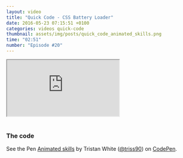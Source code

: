```yaml
---
layout: video
title: "Quick Code - CSS Battery Loader"
date: 2016-05-23 07:15:51 +0100
categories: videos quick-code
thumbnail: assets/img/posts/quick_code_animated_skills.png
time: "02:51"
number: "Episode #20"
---
```


<div class="responsive-video">
   <iframe src="https://www.youtube.com/embed/SywElFuD-U8 "></iframe>
</div>

<br>

### The code

<p data-height="900" data-theme-id="16012" data-slug-hash="pjPRyW" data-default-tab="result" data-user="triss90" data-embed-version="2" class="codepen">See the Pen <a href="https://codepen.io/triss90/pen/pjPRyW/">Animated skills</a> by Tristan  White (<a href="http://codepen.io/triss90">@triss90</a>) on <a href="http://codepen.io">CodePen</a>.</p>
<script async src="//assets.codepen.io/assets/embed/ei.js"></script>
